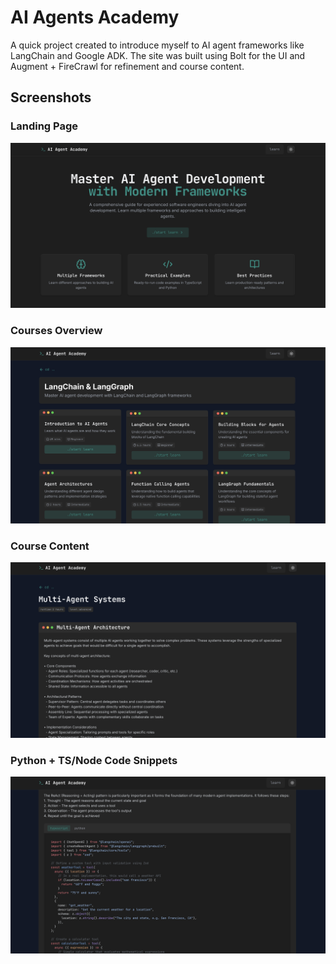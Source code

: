 # AI Agents Academy

A quick project created to introduce myself to AI agent frameworks like LangChain and Google ADK. The site was built using Bolt for the UI and Augment + FireCrawl for refinement and course content.

## Screenshots

### Landing Page
![Landing Page](images/landing.png)

### Courses Overview
![Courses Overview](images/courses.png)

### Course Content
![Course Content](images/content.png)

### Python + TS/Node Code Snippets
![Language Support](images/language-support.png)
